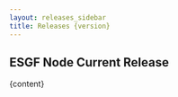 ```yaml
---
layout: releases_sidebar
title: Releases {version}
---
```


## ESGF Node Current Release
{content}


